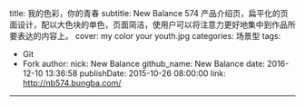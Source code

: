 title: 我的色彩，你的青春
subtitle: New Balance 574 产品介绍页，扁平化的页面设计，配以大色块的单色，页面简洁，使用户可以将注意力更好地集中到作品所要表达的内容上。
cover: my color your youth.jpg
categories: 场景型
tags:
  - Git
  - Fork
author:
  nick: New Balance
  github_name: New Balance
date: 2016-12-10 13:36:58
publishDate: 2015-10-26 08:00:00
link: http://nb574.bungba.com/
---
